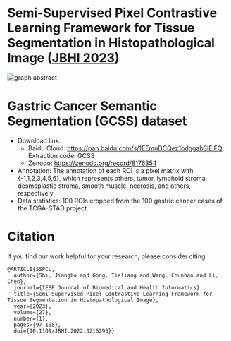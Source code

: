 # Semi-Supervised Pixel Contrastive Learning Framework for Tissue Segmentation in Histopathological Image ([JBHI 2023](https://ieeexplore.ieee.org/document/9926096))

![graph abstract](https://github.com/Jiangbo-Shi/SSPCL/assets/60539295/fe4426b3-65e6-494b-826f-20655d3b2263)

# Gastric Cancer Semantic Segmentation (GCSS) dataset
- Download link:  
  - Baidu Cloud: https://pan.baidu.com/s/1EEmuDCQez1odggab3lElFQ; Extraction code: GCSS  
  - Zenodo: https://zenodo.org/record/8176354
- Annotation: The annotation of each ROI is a pixel matrix with {-1,1,2,3,4,5,6}, which represents others, tumor, lymphoid stroma, desmoplastic stroma, smooth muscle, necrosis, and others, respectively.  
- Data statistics: 100 ROIs cropped from the 100 gastric cancer cases of the TCGA-STAD project.

# Citation
If you find our work helpful for your research, please consider citing:
```
@ARTICLE{SSPCL,
  author={Shi, Jiangbo and Gong, Tieliang and Wang, Chunbao and Li, Chen},
  journal={IEEE Journal of Biomedical and Health Informatics}, 
  title={Semi-Supervised Pixel Contrastive Learning Framework for Tissue Segmentation in Histopathological Image}, 
  year={2023},
  volume={27},
  number={1},
  pages={97-108},
  doi={10.1109/JBHI.2022.3216293}}
```
